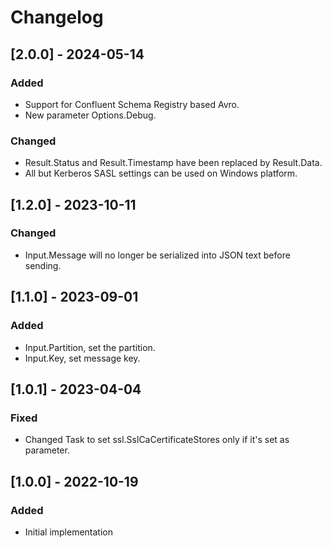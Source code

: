 # Changelog
## [2.0.0] - 2024-05-14
### Added
- Support for Confluent Schema Registry based Avro.
- New parameter Options.Debug.
### Changed 
- Result.Status and Result.Timestamp have been replaced by Result.Data.
- All but Kerberos SASL settings can be used on Windows platform.

## [1.2.0] - 2023-10-11
### Changed 
- Input.Message will no longer be serialized into JSON text before sending.

## [1.1.0] - 2023-09-01
### Added 
- Input.Partition, set the partition.
- Input.Key, set message key.

## [1.0.1] - 2023-04-04
### Fixed 
- Changed Task to set ssl.SslCaCertificateStores only if it's set as parameter.

## [1.0.0] - 2022-10-19
### Added
- Initial implementation